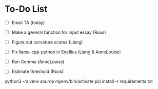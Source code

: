 # To-Do List

- [ ] Email TA (today)
- [ ] Make a general function for input essay (Roos)
- [ ] Figure out curvature scores (Liang)
- [ ] Fix llama-cpp-python in Snellius (Liang & AnneLouise)
- [ ] Run Gemma (AnneLouise)
- [ ] Estimate threshold (Roos)


python3 -m venv
source myenv/bin/activate
pip install -r requirements.txt

